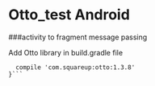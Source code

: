 # Otto_test Android
###activity to fragment message passing 

Add Otto library in build.gradle file 

```dependencies {
  compile 'com.squareup:otto:1.3.8'
}```


